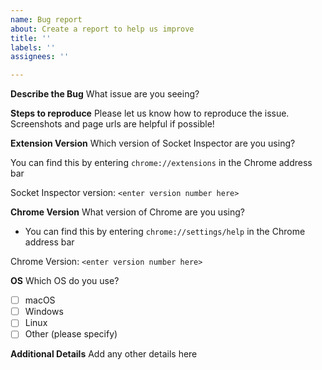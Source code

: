 ```yaml
---
name: Bug report
about: Create a report to help us improve
title: ''
labels: ''
assignees: ''

---
```


**Describe the Bug**
What issue are you seeing?

**Steps to reproduce**
Please let us know how to reproduce the issue. Screenshots and page urls are helpful if possible!

**Extension Version**
Which version of Socket Inspector are you using? 

You can find this by entering `chrome://extensions` in the Chrome address bar

Socket Inspector version: `<enter version number here>`

**Chrome Version**
What version of Chrome are you using? 
- You can find this by entering `chrome://settings/help` in the Chrome address bar

Chrome Version: `<enter version number here>`

**OS**
Which OS do you use?
- [ ] macOS
- [ ] Windows
- [ ] Linux
- [ ] Other (please specify)

**Additional Details**
Add any other details here
